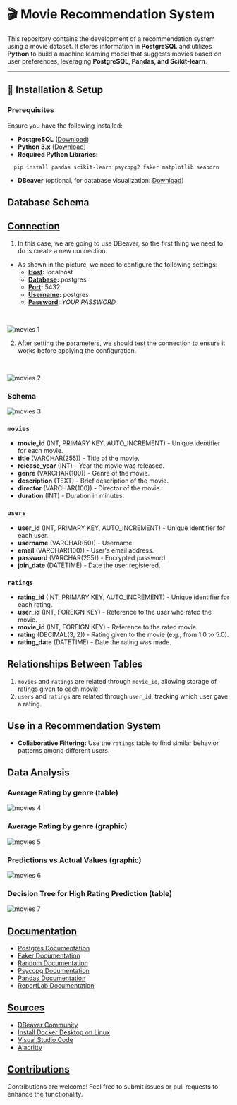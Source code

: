 # 🎬 Movie Recommendation System  

This repository contains the development of a recommendation system using a movie dataset. It stores information in **PostgreSQL** and utilizes **Python** to build a machine learning model that suggests movies based on user preferences, leveraging **PostgreSQL, Pandas, and Scikit-learn**.  

---

## 🚀 Installation & Setup  

### Prerequisites  
Ensure you have the following installed:  
- **PostgreSQL** ([Download](https://www.postgresql.org/download/))  
- **Python 3.x** ([Download](https://www.python.org/downloads/))  
- **Required Python Libraries**:  

```
  pip install pandas scikit-learn psycopg2 faker matplotlib seaborn
```

- **DBeaver** (optional, for database visualization: [Download](https://dbeaver.io/download/))

## Database Schema

## <u>Connection</u>

1. In this case, we are going to use DBeaver, so the first thing we need to do is create a new connection.
- As shown in the picture, we need to configure the following settings:
    - **<u>Host</u>:** localhost
    - **<u>Database</u>:** postgres
    - **<u>Port</u>:** 5432
    - **<u>Username</u>:** postgres
    - **<u>Password</u>:** _YOUR PASSWORD_
<br>

![movies 1](./images/pic4.png)

2. After setting the parameters, we should test the connection to ensure it works before applying the configuration.

<br>

![movies 2](./images/pic5.jpg)

### Schema 

![movies 3](./images/pic3.png)

### `movies`
- **movie_id** (INT, PRIMARY KEY, AUTO_INCREMENT) - Unique identifier for each movie.
- **title** (VARCHAR(255)) - Title of the movie.
- **release_year** (INT) - Year the movie was released.
- **genre** (VARCHAR(100)) - Genre of the movie.
- **description** (TEXT) - Brief description of the movie.
- **director** (VARCHAR(100)) - Director of the movie.
- **duration** (INT) - Duration in minutes.
### `users`
- **user_id** (INT, PRIMARY KEY, AUTO_INCREMENT) - Unique identifier for each user.
- **username** (VARCHAR(50)) - Username.
- **email** (VARCHAR(100)) - User's email address.
- **password** (VARCHAR(255)) - Encrypted password.
- **join_date** (DATETIME) - Date the user registered.
### `ratings`
- **rating_id** (INT, PRIMARY KEY, AUTO_INCREMENT) - Unique identifier for each rating.
- **user_id** (INT, FOREIGN KEY) - Reference to the user who rated the movie.
- **movie_id** (INT, FOREIGN KEY) - Reference to the rated movie.
- **rating** (DECIMAL(3, 2)) - Rating given to the movie (e.g., from 1.0 to 5.0).
- **rating_date** (DATETIME) - Date the rating was made.

## Relationships Between Tables
1. `movies` and `ratings` are related through `movie_id`, allowing storage of ratings given to each movie.
2. `users` and `ratings` are related through `user_id`, tracking which user gave a rating.

## Use in a Recommendation System
- **Collaborative Filtering:** Use the `ratings` table to find similar behavior patterns among different users.

## Data Analysis
### Average Rating by genre (table)
![movies 4](./images/pic6.png)
### Average Rating by genre (graphic)
![movies 5](./images/pic7.png)
### Predictions vs Actual Values (graphic)
![movies 6](./images/pic8.png)
### Decision Tree for High Rating Prediction (table)
![movies 7](./images/pic9.png)

## <u>Documentation</u>

- [Postgres Documentation](https://www.postgresql.org/docs/)
- [Faker Documentation](https://faker.readthedocs.io/en/master/)
- [Random Documentation](https://docs.python.org/3/library/random.html)
- [Psycopg Documentation](https://www.psycopg.org/docs/)
- [Pandas Documentation](https://pandas.pydata.org/docs/)
- [ReportLab Documentation](https://www.reportlab.com/docs/reportlab-userguide.pdf)

## <u>Sources</u>

- [DBeaver Community](https://dbeaver.io/download/)
- [Install Docker Desktop on Linux](https://docs.docker.com/desktop/setup/install/linux/)
- [Visual Studio Code](https://code.visualstudio.com/download)
- [Alacritty](https://github.com/alacritty/alacritty)

## <u>Contributions</u>

Contributions are welcome! Feel free to submit issues or pull requests to enhance the functionality.